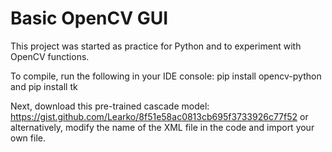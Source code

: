# Basic OpenCV GUI
This project was started as practice for Python and to experiment with OpenCV functions.

To compile, run the following in your IDE console:
pip install opencv-python 
and 
pip install tk

Next, download this pre-trained cascade model:
https://gist.github.com/Learko/8f51e58ac0813cb695f3733926c77f52
or alternatively, modify the name of the XML file in the code and import your own file.
